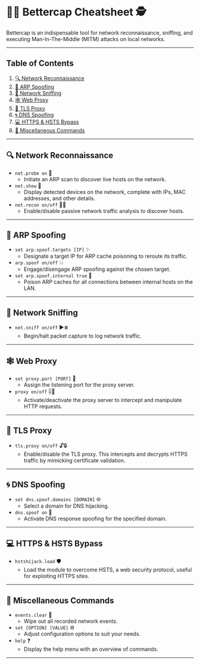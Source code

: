 # 🕵️‍♀️ **Bettercap Cheatsheet** 🕵️

Bettercap is an indispensable tool for network reconnaissance, sniffing, and executing Man-In-The-Middle (MITM) attacks on local networks.

---

## Table of Contents
1. [🔍 Network Reconnaissance](#-network-reconnaissance)
2. [🥷 ARP Spoofing](#-arp-spoofing)
3. [📡 Network Sniffing](#-network-sniffing)
4. [🕸 Web Proxy](#-web-proxy)
5. [🚦 TLS Proxy](#-tls-proxy)
6. [🌀 DNS Spoofing](#-dns-spoofing)
7. [💻 HTTPS & HSTS Bypass](#-https--hsts-bypass)
8. [📌 Miscellaneous Commands](#-miscellaneous-commands)

---

## 🔍 **Network Reconnaissance**

- `net.probe on` 👀
    - Initiate an ARP scan to discover live hosts on the network.
- `net.show` 📡
    - Display detected devices on the network, complete with IPs, MAC addresses, and other details.
- `net.recon on/off` 🕵️‍♂️
    - Enable/disable passive network traffic analysis to discover hosts.

---

## 🥷 **ARP Spoofing**

- `set arp.spoof.targets [IP]` ✨
    - Designate a target IP for ARP cache poisoning to reroute its traffic.
- `arp.spoof on/off` 💥
    - Engage/disengage ARP spoofing against the chosen target.
- `set arp.spoof.internal true` 🔁
    - Poison ARP caches for all connections between internal hosts on the LAN.

---

## 📡 **Network Sniffing**

- `net.sniff on/off` ▶️⏸️
    - Begin/halt packet capture to log network traffic.

---

## 🕸 **Web Proxy**

- `set proxy.port [PORT]` 🤖
    - Assign the listening port for the proxy server.
- `proxy on/off` 🎚️🛑
    - Activate/deactivate the proxy server to intercept and manipulate HTTP requests.

---

## 🚦 **TLS Proxy**

- `tls.proxy on/off` 🔓🔒
    - Enable/disable the TLS proxy. This intercepts and decrypts HTTPS traffic by mimicking certificate validation.

---

## 🌀 **DNS Spoofing**

- `set dns.spoof.domains [DOMAIN]` 🌐
    - Select a domain for DNS hijacking.
- `dns.spoof on` 🥷
    - Activate DNS response spoofing for the specified domain.

---

## 💻 **HTTPS & HSTS Bypass**

- `hstshijack.load` 🛡️
    - Load the module to overcome HSTS, a web security protocol, useful for exploiting HTTPS sites.

---

## 📌 **Miscellaneous Commands**

- `events.clear` 🧹
    - Wipe out all recorded network events.
- `set [OPTION] [VALUE]` ⚙️
    - Adjust configuration options to suit your needs.
- `help` ❓
    - Display the help menu with an overview of commands.

---

